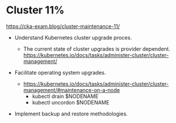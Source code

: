 # Cluster 11%
https://cka-exam.blog/cluster-maintenance-11/

 * Understand Kubernetes cluster upgrade proces.
   * The current state of cluster upgrades is provider dependent. https://kubernetes.io/docs/tasks/administer-cluster/cluster-management/
   
 * Facilitate operating system upgrades.
   * https://kubernetes.io/docs/tasks/administer-cluster/cluster-management/#maintenance-on-a-node
     * kubectl drain $NODENAME
     * kubectl uncordon $NODENAME

 * Implement backup and restore methodologies.

  